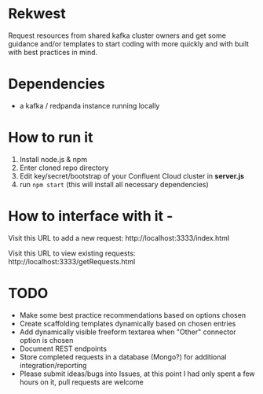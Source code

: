 # Rekwest
Request resources from shared kafka cluster owners and get some guidance and/or templates to start coding with more quickly and with built with best practices in mind.

# Dependencies
- a kafka / redpanda instance running locally

# How to run it 
1. Install node.js & npm
2. Enter cloned repo directory
3. Edit key/secret/bootstrap of your Confluent Cloud cluster in **server.js**
4. run `npm start` (this will install all necessary dependencies)

# How to interface with it - 
Visit this URL to add a new request: http://localhost:3333/index.html

Visit this URL to view existing requests: http://localhost:3333/getRequests.html

# TODO

- Make some best practice recommendations based on options chosen
- Create scaffolding templates dynamically based on chosen entries
- Add dynamically visible freeform textarea when "Other" connector option is chosen
- Document REST endpoints
- Store completed requests in a database (Mongo?) for additional integration/reporting
- Please submit ideas/bugs into Issues, at this point I had only spent a few hours on it, pull requests are welcome
